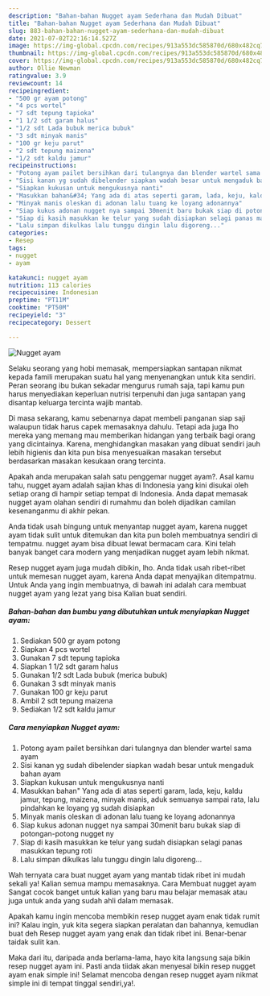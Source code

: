 ```yaml
---
description: "Bahan-bahan Nugget ayam Sederhana dan Mudah Dibuat"
title: "Bahan-bahan Nugget ayam Sederhana dan Mudah Dibuat"
slug: 883-bahan-bahan-nugget-ayam-sederhana-dan-mudah-dibuat
date: 2021-07-02T22:16:14.527Z
image: https://img-global.cpcdn.com/recipes/913a553dc585870d/680x482cq70/nugget-ayam-foto-resep-utama.jpg
thumbnail: https://img-global.cpcdn.com/recipes/913a553dc585870d/680x482cq70/nugget-ayam-foto-resep-utama.jpg
cover: https://img-global.cpcdn.com/recipes/913a553dc585870d/680x482cq70/nugget-ayam-foto-resep-utama.jpg
author: Ollie Newman
ratingvalue: 3.9
reviewcount: 14
recipeingredient:
- "500 gr ayam potong"
- "4 pcs wortel"
- "7 sdt tepung tapioka"
- "1 1/2 sdt garam halus"
- "1/2 sdt Lada bubuk merica bubuk"
- "3 sdt minyak manis"
- "100 gr keju parut"
- "2 sdt tepung maizena"
- "1/2 sdt kaldu jamur"
recipeinstructions:
- "Potong ayam pailet bersihkan dari tulangnya dan blender wartel sama ayam"
- "Sisi kanan yg sudah dibelender siapkan wadah besar untuk mengaduk bahan ayam"
- "Siapkan kukusan untuk mengukusnya nanti"
- "Masukkan bahan&#34; Yang ada di atas seperti garam, lada, keju, kaldu jamur, tepung, maizena, minyak manis, aduk semuanya sampai rata, lalu pindahkan ke loyang yg sudah disiapkan"
- "Minyak manis oleskan di adonan lalu tuang ke loyang adonannya"
- "Siap kukus adonan nugget nya sampai 30menit baru bukak siap di potongan-potong nugget ny"
- "Siap di kasih masukkan ke telur yang sudah disiapkan selagi panas masukkan tepung roti"
- "Lalu simpan dikulkas lalu tunggu dingin lalu digoreng..."
categories:
- Resep
tags:
- nugget
- ayam

katakunci: nugget ayam 
nutrition: 113 calories
recipecuisine: Indonesian
preptime: "PT11M"
cooktime: "PT50M"
recipeyield: "3"
recipecategory: Dessert

---
```



![Nugget ayam](https://img-global.cpcdn.com/recipes/913a553dc585870d/680x482cq70/nugget-ayam-foto-resep-utama.jpg)

Selaku seorang yang hobi memasak, mempersiapkan santapan nikmat kepada famili merupakan suatu hal yang menyenangkan untuk kita sendiri. Peran seorang ibu bukan sekadar mengurus rumah saja, tapi kamu pun harus menyediakan keperluan nutrisi terpenuhi dan juga santapan yang disantap keluarga tercinta wajib mantab.

Di masa  sekarang, kamu sebenarnya dapat membeli panganan siap saji walaupun tidak harus capek memasaknya dahulu. Tetapi ada juga lho mereka yang memang mau memberikan hidangan yang terbaik bagi orang yang dicintainya. Karena, menghidangkan masakan yang dibuat sendiri jauh lebih higienis dan kita pun bisa menyesuaikan masakan tersebut berdasarkan masakan kesukaan orang tercinta. 



Apakah anda merupakan salah satu penggemar nugget ayam?. Asal kamu tahu, nugget ayam adalah sajian khas di Indonesia yang kini disukai oleh setiap orang di hampir setiap tempat di Indonesia. Anda dapat memasak nugget ayam olahan sendiri di rumahmu dan boleh dijadikan camilan kesenanganmu di akhir pekan.

Anda tidak usah bingung untuk menyantap nugget ayam, karena nugget ayam tidak sulit untuk ditemukan dan kita pun boleh membuatnya sendiri di tempatmu. nugget ayam bisa dibuat lewat bermacam cara. Kini telah banyak banget cara modern yang menjadikan nugget ayam lebih nikmat.

Resep nugget ayam juga mudah dibikin, lho. Anda tidak usah ribet-ribet untuk memesan nugget ayam, karena Anda dapat menyajikan ditempatmu. Untuk Anda yang ingin membuatnya, di bawah ini adalah cara membuat nugget ayam yang lezat yang bisa Kalian buat sendiri.

<!--inarticleads1-->

##### Bahan-bahan dan bumbu yang dibutuhkan untuk menyiapkan Nugget ayam:

1. Sediakan 500 gr ayam potong
1. Siapkan 4 pcs wortel
1. Gunakan 7 sdt tepung tapioka
1. Siapkan 1 1/2 sdt garam halus
1. Gunakan 1/2 sdt Lada bubuk (merica bubuk)
1. Gunakan 3 sdt minyak manis
1. Gunakan 100 gr keju parut
1. Ambil 2 sdt tepung maizena
1. Sediakan 1/2 sdt kaldu jamur




<!--inarticleads2-->

##### Cara menyiapkan Nugget ayam:

1. Potong ayam pailet bersihkan dari tulangnya dan blender wartel sama ayam
1. Sisi kanan yg sudah dibelender siapkan wadah besar untuk mengaduk bahan ayam
1. Siapkan kukusan untuk mengukusnya nanti
1. Masukkan bahan&#34; Yang ada di atas seperti garam, lada, keju, kaldu jamur, tepung, maizena, minyak manis, aduk semuanya sampai rata, lalu pindahkan ke loyang yg sudah disiapkan
1. Minyak manis oleskan di adonan lalu tuang ke loyang adonannya
1. Siap kukus adonan nugget nya sampai 30menit baru bukak siap di potongan-potong nugget ny
1. Siap di kasih masukkan ke telur yang sudah disiapkan selagi panas masukkan tepung roti
1. Lalu simpan dikulkas lalu tunggu dingin lalu digoreng...




Wah ternyata cara buat nugget ayam yang mantab tidak ribet ini mudah sekali ya! Kalian semua mampu memasaknya. Cara Membuat nugget ayam Sangat cocok banget untuk kalian yang baru mau belajar memasak atau juga untuk anda yang sudah ahli dalam memasak.

Apakah kamu ingin mencoba membikin resep nugget ayam enak tidak rumit ini? Kalau ingin, yuk kita segera siapkan peralatan dan bahannya, kemudian buat deh Resep nugget ayam yang enak dan tidak ribet ini. Benar-benar taidak sulit kan. 

Maka dari itu, daripada anda berlama-lama, hayo kita langsung saja bikin resep nugget ayam ini. Pasti anda tiidak akan menyesal bikin resep nugget ayam enak simple ini! Selamat mencoba dengan resep nugget ayam nikmat simple ini di tempat tinggal sendiri,ya!.

